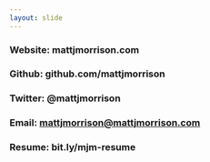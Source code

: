 ```yaml
---
layout: slide 
---
```


### Website: mattjmorrison.com
### Github: github.com/mattjmorrison
### Twitter: @mattjmorrison
### Email: mattjmorrison@mattjmorrison.com
### Resume: bit.ly/mjm-resume
